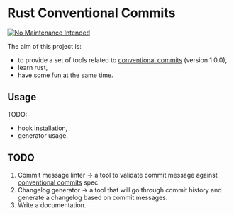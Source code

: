 # Rust Conventional Commits

[![No Maintenance Intended](http://unmaintained.tech/badge.svg)](http://unmaintained.tech/)

The aim of this project is:
- to provide a set of tools related to [conventional commits][0] (version 1.0.0),
- learn rust,
- have some fun at the same time.

## Usage

TODO:

- hook installation,
- generator usage.

## TODO

1. Commit message linter -> a tool to validate commit message against [conventional commits][0] spec.
2. Changelog generator -> a tool that will go through commit history and generate a changelog based on commit messages.
3. Write a documentation.

[0]: https://www.conventionalcommits.org/en/v1.0.0/
